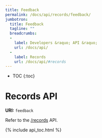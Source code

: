 ```yaml
---
title: Feedback
permalink: /docs/api/records/feedback/
jumbotron:
  title: Feedback
  tagline: ""
  breadcrumbs:
  -
    label: Developers &raquo; API &raquo;
    url: /docs/api/
  -
    label: Records
    url: /docs/api/#records
---
```


* TOC
{:toc}

# Records API

**URI:** `feedback`

Refer to the [/records](/docs/api/modules/records/) API.

{% include api_toc.html %}
